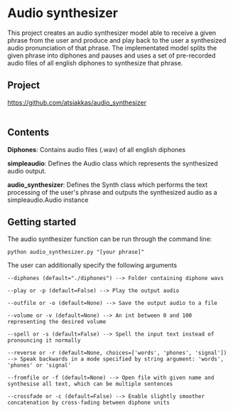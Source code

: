 # Audio synthesizer

This project creates an audio synthesizer model able to receive a given phrase from the user and produce and play back to the user a synthesized audio pronunciation of that phrase. The implementated model splits the given phrase into diphones and pauses and uses a set of pre-recorded audio files of all english diphones to synthesize that phrase. 
<br/>

## Project

https://github.com/atsiakkas/audio_synthesizer<br/>
<br/>

## Contents

**Diphones**: Contains audio files (.wav) of all english diphones

**simpleaudio**: Defines the Audio class which represents the synthesized audio output.

**audio_synthesizer**: Defines the Synth class which performs the text processing of the user's phrase and outputs the synthesized audio as a simpleaudio.Audio instance
<br/>

## Getting started

The audio synthesizer function can be run through the command line:
```
python audio_synthesizer.py "[your phrase]"
```

The user can additionally specify the following arguments

    --diphones (default="./diphones") --> Folder containing diphone wavs
    
    --play or -p (default=False) --> Play the output audio
    
    --outfile or -o (default=None) --> Save the output audio to a file
    
    --volume or -v (default=None) --> An int between 0 and 100 representing the desired volume
    
    --spell or -s (default=False) --> Spell the input text instead of pronouncing it normally
    
    --reverse or -r (default=None, choices=['words', 'phones', 'signal']) --> Speak backwards in a mode specified by string argument: 'words', 'phones' or 'signal'
    
    --fromfile or -f (default=None) --> Open file with given name and synthesise all text, which can be multiple sentences
    
    --crossfade or -c (default=False) --> Enable slightly smoother concatenation by cross-fading between diphone units





